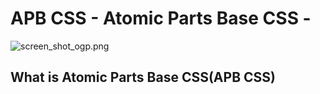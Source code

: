 # APB CSS - Atomic Parts Base CSS -

![screen_shot_ogp.png](https://bitbucket.org/repo/r6A6jp/images/1333448855-screen_shot_ogp.png)


## What is Atomic Parts Base CSS(APB CSS)
